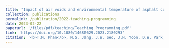 ```yaml
---
title: "Impact of air voids and environmental temperature of asphalt concrete on black ice"
collection: publications
permalink: /publication/2022-teaching-programming
date: 2023-02-22
paperurl: '/files/pdf/teaching/Teaching Programming.pdf'
link: 'https://doi.org/10.1080/14680629.2023.2180293'
citation: '<b>T.M. Phan</b>, M.S. Jang, J.W. Seo, J.H. Yoon, D.W. Park, T.H.M. Le, <i>Road Materials and Pavement Design</i>, 1-16'
---
```

